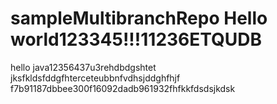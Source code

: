 # sampleMultibranchRepo Hello world123345!!!11236ETQUDB
hello java12356437u3rehdbdgshtet
jksfkldsfddgfhterceteubbnfvdhsjddghfhjf
f7b91187dbbee300f16092dadb961932fhfkkfdsdsjkdsk
